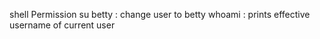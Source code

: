 shell Permission
su betty : change user to betty
whoami : prints effective username of current user

